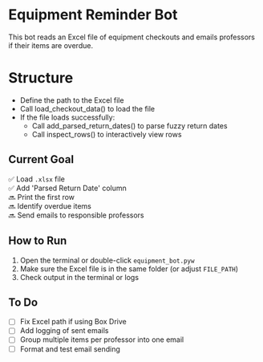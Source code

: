 # Equipment Reminder Bot

This bot reads an Excel file of equipment checkouts and emails professors if their items are overdue.

# Structure

- Define the path to the Excel file
- Call load_checkout_data() to load the file
- If the file loads successfully:
    - Call add_parsed_return_dates() to parse fuzzy return dates
    - Call inspect_rows() to interactively view rows


## Current Goal

✅ Load `.xlsx` file  
✅ Add 'Parsed Return Date' column  
🔜 Print the first row  
🔜 Identify overdue items  
🔜 Send emails to responsible professors

## How to Run

1. Open the terminal or double-click `equipment_bot.pyw`
2. Make sure the Excel file is in the same folder (or adjust `FILE_PATH`)
3. Check output in the terminal or logs

## To Do

- [ ] Fix Excel path if using Box Drive
- [ ] Add logging of sent emails
- [ ] Group multiple items per professor into one email
- [ ] Format and test email sending
